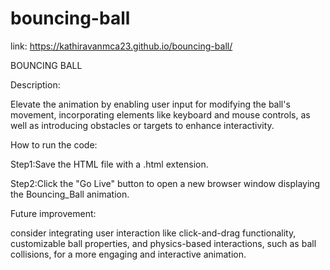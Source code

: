 # bouncing-ball

link: https://kathiravanmca23.github.io/bouncing-ball/

BOUNCING BALL

Description:

Elevate the animation by enabling user input for modifying the ball's movement, incorporating elements like keyboard and mouse controls, as well as introducing obstacles or targets to enhance interactivity.

How to run the code:

Step1:Save the HTML file with a .html extension.

Step2:Click the "Go Live" button to open a new browser window displaying the Bouncing_Ball animation.

Future improvement:

consider integrating user interaction like click-and-drag functionality, customizable ball properties, and physics-based interactions, such as ball collisions, for a more engaging and interactive animation.
